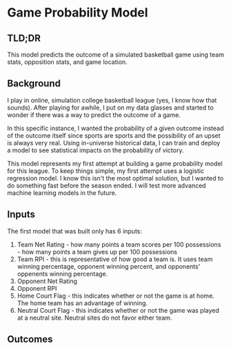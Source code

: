 # Game Probability Model

## TLD;DR
This model predicts the outcome of a simulated basketball game using team stats, opposition stats, and game location.

## Background
I play in online, simulation college basketball league (yes, I know how that sounds). After playing for awhile, I put on my data glasses and started to wonder if there was a way to predict the outcome of a game.

In this specific instance, I wanted the probability of a given outcome instead of the outcome itself since sports are sports and the possibility of an upset is always very real. Using in-universe historical data, I can train and deploy a model to see statistical impacts on the probability of victory.

This model represents my first attempt at building a game probability model for this league. To keep things simple, my first attempt uses a logistic regression model. I know this isn't the most optimal solution, but I wanted to do something fast before the season ended. I will test more advanced machine learning models in the future.

## Inputs
The first model that was built only has 6 inputs:
1. Team Net Rating - how many points a team scores per 100 possessions - how many points a team gives up per 100 possessions
2. Team RPI - this is representative of how good a team is. It uses team winning percentage, opponent winning percent, and opponents' oppenents winning percentage.
3. Opponent Net Rating
4. Opponent RPI
5. Home Court Flag - this indicates whether or not the game is at home. The home team has an advantage of winning.
6. Neutral Court Flag - this indicates whether or not the game was played at a neutral site. Neutral sites do not favor either team.

## Outcomes
